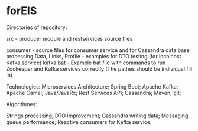 # forEIS

Directories of repository:

src - producer module and restservices source files

consumer - source files for consumer service and for Cassandra data base processing 
Data, Links, Profile - examples for DTO testing  (for localhost Kafka service) 
kafka.bat - Example bat file with commands to run Zookeeper and Kafka services correctly 
(The pathes should be individual fill in)



Technologies:
Microservices Architecture;
Spring Boot;
Apache Kafka;
Apache Camel;
Java/JavaRx;
Rest Services API;
Cassandra;
Maven;
git;

Algorithmes:

Strings processing;
DTO improvement;
Cassandra writing data;
Messaging queue performance; 
Reactive consumers for Kafka service;
 
